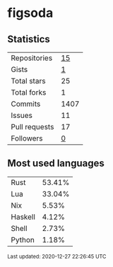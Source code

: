 # figsoda


## Statistics

<table>
    <tr>
        <td>Repositories</td>
        <td><a href="https://github.com/figsoda?tab=repositories">15</a></td>
    </tr>
    <tr>
        <td>Gists</td>
        <td><a href="https://gist.github.com/figsoda">1</a></td>
    </tr>
    <tr>
        <td>Total stars</td>
        <td>25</td>
    </tr>
    <tr>
        <td>Total forks</td>
        <td>1</td>
    </tr>
    <tr>
        <td>Commits</td>
        <td>1407</td>
    </tr>
    <tr>
        <td>Issues</td>
        <td>11</td>
    </tr>
    <tr>
        <td>Pull requests</td>
        <td>17</td>
    </tr>
    <tr>
        <td>Followers</td>
        <td><a href="https://github.com/figsoda?tab=followers">0</a></td>
    </tr>
</table>


## Most used languages

<table>
<tr><td>Rust</td><td>53.41%</td></tr>
<tr><td>Lua</td><td>33.04%</td></tr>
<tr><td>Nix</td><td>5.53%</td></tr>
<tr><td>Haskell</td><td>4.12%</td></tr>
<tr><td>Shell</td><td>2.73%</td></tr>
<tr><td>Python</td><td>1.18%</td></tr>
</table>


<sub>Last updated: 2020-12-27 22:26:45 UTC</sub>
